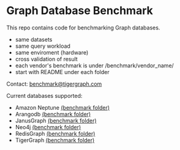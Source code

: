 # Graph Database Benchmark
This repo contains code for benchmarking Graph databases.

- same datasets
- same query workload
- same enviroment (hardware)
- cross validation of result
- each vendor's benchmark is under
 /benchmark/vendor_name/
- start with README under each folder

Contact: benchmark@tigergraph.com

Current databases supported:

+ Amazon Neptune [(benchmark folder)](benchmark/neptune/)
+ Arangodb  [(benchmark folder)](benchmark/arangodb/)
+ JanusGraph [(benchmark folder)](benchmark/janusgraph/)
+ Neo4j [(benchmark folder)](benchmark/neo4j/)
+ RedisGraph [(benchmark folder)](benchmark/redisgraph/)
+ TigerGraph [(benchmark folder)](benchmark/tigergraph/)


